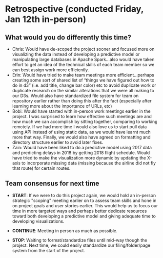 # Retrospective (conducted Friday, Jan 12th in-person)

## What would you do differently this time?

* Chris: Would have de-scoped the project sooner and focused more on visualizing the data instead of developing a predictive model or manipulating large databases in Apache Spark...also would have taken effort to get an idea of the technical skills of each team member so we can best assign work more efficiently.
* Erin: Would have tried to make team meetings more efficient...perhaps creating some sort of shared list of “things we have figured out how to do in d3” (i.e. add title, change bar color) etc to avoid duplicate work or duplicate research on the similar alterations that we were all making to our D3s. Would also have standardized file system for team on repository earlier rather than doing this after the fact (especially after learning more about the importance of URLs, etc)
* Bobi: Would have started with in-person work meetings earlier in the project. I was surprised to learn how effective such meetings are and how much we can accomplish by sitting together, comparing to working remotely. If we had more time I would also love us to start pull data using API instead of using static data, as we would have learnt much more that way. Finally, we would also have agreed on formatting and directory structure earlier to avoid later fixes. 
* Zain: Would have been liked to do a predictive model using 2017 data and predicting delays in 2018 by getting 2018 flight schedule. Would have tried to make the visualization more dynamic by updating the X-axis to incorporate missing data (missing because the airline did not fly that route) for certain routes.

## Team consensus for next time

* **START**: If we were to do this project again, we would hold an in-person strategic "scoping" meeting earlier on to assess team skills and hone in on project goals and user stories earlier. This would help us to focus our time in more targeted ways and perhaps better dedicate resources toward both developing a predictive model and giving adequate time to developing visualizations.

* **CONTINUE**: Meeting in person as much as possible.

* **STOP**: Waiting to format/standardize files until mid-way though the project. Next time, we could easily standardize our filing/folder/page system from the start of the project.
